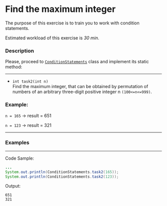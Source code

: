 # Find the maximum integer

The purpose of this exercise is to train you to work with condition statements.

Estimated workload of this exercise is _30 min_.

### Description
Please, proceed to [`ConditionStatements`](src/main/java/com/epam/rd/autotasks/ConditionStatements.java) class
and implement its static method:

---
* `int task2(int n)`\
Find the maximum integer, that can be obtained by permutation of numbers of an arbitrary three-digit positive integer n `(100<=n<=999)`.
###  Example:
`n = 165`  -> result =  651

`n = 123` -> result = 321

---
### Examples

---
Code Sample:
```java
...
System.out.println(ConditionStatements.task2(165));
System.out.println(ConditionStatements.task2(123));
```

Output:
```
651
321
```
